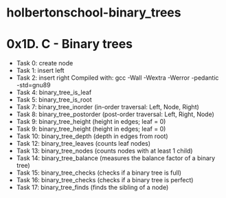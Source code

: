 # holbertonschool-binary_trees
# 0x1D. C - Binary trees
- Task 0: create node
- Task 1: insert left
- Task 2: insert right
Compiled with: gcc -Wall -Wextra -Werror -pedantic -std=gnu89
- Task 4: binary_tree_is_leaf
- Task 5: binary_tree_is_root
- Task 7: binary_tree_inorder (in-order traversal: Left, Node, Right)
- Task 8: binary_tree_postorder (post-order traversal: Left, Right, Node)
- Task 9: binary_tree_height (height in edges; leaf = 0)
- Task 9: binary_tree_height (height in edges; leaf = 0)
- Task 10: binary_tree_depth (depth in edges from root)
- Task 12: binary_tree_leaves (counts leaf nodes)
- Task 13: binary_tree_nodes (counts nodes with at least 1 child)
- Task 14: binary_tree_balance (measures the balance factor of a binary tree)
- Task 15: binary_tree_checks (checks if a binary tree is full)
- Task 16: binary_tree_checks (checks if a binary tree is perfect)
- Task 17: binary_tree_finds (finds the sibling of a node)
